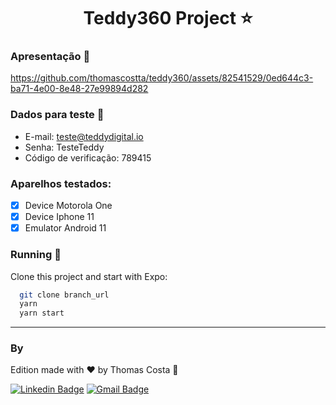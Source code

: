 <h1 align="center">
 Teddy360 Project ⭐
</h1>

### Apresentação 🌠

https://github.com/thomascostta/teddy360/assets/82541529/0ed644c3-ba71-4e00-8e48-27e99894d282

### Dados para teste 📝
- E-mail: teste@teddydigital.io
- Senha: TesteTeddy
- Código de verificação: 789415

### Aparelhos testados:
- [x] Device Motorola One
- [x] Device Iphone 11
- [x] Emulator Android 11 

### Running 🧰

Clone this project and start with Expo: 
```bash
  git clone branch_url
  yarn
  yarn start
```

---
### By
Edition made with ❤️ by Thomas Costa 👋

[![Linkedin Badge](https://img.shields.io/badge/-Thomas%20Costa-blue?style=flat-square&logo=Linkedin&logoColor=white&link=https://www.linkedin.com/in/tgmarinho/)](https://www.linkedin.com/in/thomasjeffcosta/) 
[![Gmail Badge](https://img.shields.io/badge/-thomas.jeffcosta@gmail.com-c14438?style=flat-square&logo=Gmail&logoColor=white&link=mailto:thomas.jeffcosta@gmail.com)](mailto:thomas.jeffcosta@gmail.com)
